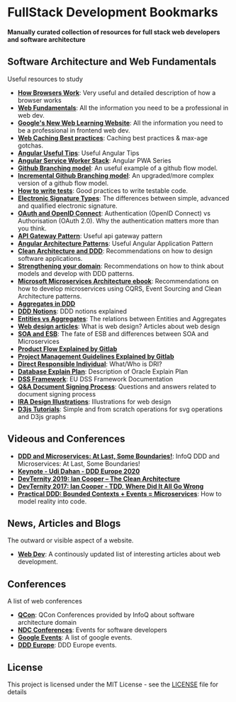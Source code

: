 # FullStack Development Bookmarks

**Manually curated collection of resources for full stack web developers and software architecture**

## Software Architecture and Web Fundamentals

Useful resources to study

+ **[How Browsers Work](https://www.html5rocks.com/en/tutorials/internals/howbrowserswork/)**: Very useful and detailed description of how a browser works
+ **[Web Fundamentals](https://developers.google.com/web/fundamentals)**: All the information you need to be a professional in web dev.
+ **[Google's New Web Learning Website](https://web.dev/learn/)**: All the information you need to be a professional in frontend web dev.
+ **[Web Caching Best practices](https://jakearchibald.com/2016/caching-best-practices/)**: Caching best practices & max-age gotchas.
+ **[Angular Useful Tips](https://blog.strongbrew.io/)**: Useful Angular Tips
+ **[Angular Service Worker Stack](https://blog.angular-university.io/service-workers/)**: Angular PWA Series
+ **[Github Branching model](https://nvie.com/posts/a-successful-git-branching-model/)**: An useful example of a github flow model.
+ **[Incremental Github Branching model](https://blog.logrocket.com/the-git-workflow-you-need-how-to-deal-with-multiple-teams-in-a-single-repository-faf5bb17a6e4/)**: An upgraded/more complex version of a github flow model.
+ **[How to write tests](http://misko.hevery.com/code-reviewers-guide/)**: Good practices to write testable code.
+ **[Electronic Signature Types](https://blog.signaturit.com/en/simple-e-signature-vs-advanced-e-signature-main-aspects-european-regulation)**: The differences between simple, advanced and qualified electronic signature.
+ **[OAuth and OpenID Connect](https://oauth.net/articles/authentication/)**: Authentication (OpenID Connect) vs Authorisation (OAuth 2.0). Why the authentication matters more than you think. 
+ **[API Gateway Pattern](https://docs.microsoft.com/en-us/dotnet/architecture/microservices/architect-microservice-container-applications/direct-client-to-microservice-communication-versus-the-api-gateway-pattern)**: Useful api gateway pattern
+ **[Angular Architecture Patterns](https://netmedia.io/dev/angular-architecture-patterns-high-level-project-architecture_5589)**: Useful Angular Application Pattern
+ **[Clean Architecture and DDD](https://github.com/Sairyss/domain-driven-hexagon)**: Recommendations on how to design software applications.
+ **[Strengthening your domain](https://lostechies.com/jimmybogard/2010/02/04/strengthening-your-domain-a-primer/)**: Recommendations on how to think about models and develop with DDD patterns.
+ **[Microsoft Microservices Architecture ebook](https://dotnet.microsoft.com/download/e-book/microservices-architecture/pdf)**: Recommendations on how to develop microservices using CQRS, Event Sourcing and Clean Architecture patterns.
+ **[Aggregates in DDD](https://gedgei.wordpress.com/2016/06/10/does-ddd-promote-large-aggregates/)**
+ **[DDD Notions](https://blog.sapiensworks.com/tags.html)**: DDD notions explained 
+ **[Entities vs Aggregates](https://lostechies.com/jimmybogard/2008/05/21/entities-value-objects-aggregates-and-roots/)**: The relations between Entities and Aggregates
+ **[Web design articles](https://xd.adobe.com/ideas/principles/web-design/)**: What is web design? Articles about web design
+ **[SOA and ESB](https://developer.ibm.com/articles/cl-lightweight-integration-1/)**: The fate of ESB and differences between SOA and Microservices
+ **[Product Flow Explained by Gitlab](https://about.gitlab.com/handbook/product-development-flow/)**
+ **[Project Management Guidelines Explained by Gitlab](https://about.gitlab.com/handbook/marketing/project-management-guidelines/)**
+ **[Direct Responsible Individual](https://about.gitlab.com/handbook/people-group/directly-responsible-individuals/)**: What/Who is DRI?
+ **[Database Explain Plan](https://oracle.readthedocs.io/en/latest/sql/plans/explain-plan.html)**: Description of Oracle Explain Plan
+ **[DSS Framework](https://ec.europa.eu/digital-building-blocks/DSS/webapp-demo/doc/dss-documentation.html#_integration_instructions)**: EU DSS Framework Documentation
+ **[Q&A Document Signing Process](https://ec.europa.eu/digital-building-blocks/wikis/display/ESIGKB/Troubleshooting+articles)**: Questions and answers related to document signing process
+ **[IRA Design Illustrations](https://iradesign.io/)**: Illustrations for web design
+ **[D3js Tutorials](https://www.dashingd3js.com/)**: Simple and from scratch operations for svg operations and D3js graphs


## Videous and Conferences
+ **[DDD and Microservices: At Last, Some Boundaries!](https://www.youtube.com/watch?v=sFCgXH7DwxM&t=2266s)**: InfoQ DDD and Microservices: At Last, Some Boundaries!
+ **[Keynote - Udi Dahan - DDD Europe 2020](https://www.youtube.com/watch?v=-iuMjjKQnhg&t=3281s)**
+ **[DevTernity 2019: Ian Cooper – The Clean Architecture](https://www.youtube.com/watch?v=SxJPQ5qXisw)**
+ **[DevTernity 2017: Ian Cooper - TDD, Where Did It All Go Wrong](https://www.youtube.com/watch?v=EZ05e7EMOLM)**
+ **[Practical DDD: Bounded Contexts + Events = Microservices](https://www.youtube.com/watch?v=Ab5-ebHja3o)**: How to model reality into code.

## News, Articles and Blogs

The outward or visible aspect of a website.

+ **[Web Dev](https://web.dev/blog/)**: A continously updated list of interesting articles about web development.

## Conferences

A list of web conferences

+ **[QCon](https://qconferences.com/)**: QCon Conferences provided by InfoQ about software architecture domain
+ **[NDC Conferences](https://ndcconferences.com/)**: Events for software developers
+ **[Google Events](https://developers.google.com/events)**: A list of google events.
+ **[DDD Europe](https://dddeurope.com/)**: DDD Europe events.


## License

This project is licensed under the MIT License - see the [LICENSE](LICENSE) file for details
